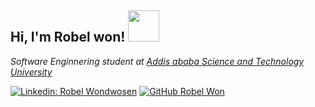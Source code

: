 <h2> Hi, I'm Robel won! <img src="https://media4.giphy.com/media/YRMb6dd7zprS00JdGZ/200.webp?cid=ecf05e477xubiv621biy7emcdre7m5v7v30ai0p51spqyxqh&ep=v1_stickers_search&rid=200.webp&ct=s" width="50"></h2>

<p><em>Software Enginnering student at <a href="[http://www.unb.br](https://www.bing.com/images/search?q=aastu%20logo&FORM=IQFRBA&id=9579669B2225DA5C4FD0DD701D0C46967F5D1173)">Addis ababa Science and Technology University 
</em></p>

[![Linkedin: Robel Wondwosen](https://img.shields.io/badge/-thaianebraga-blue?style=flat-square&logo=Linkedin&logoColor=white&link=https://www.linkedin.com/in/robelwondwosen/)](https://www.linkedin.com/in/robelwondwosen/)
[![GitHub Robel Won](https://img.shields.io/github/followers/robel-w?label=follow&style=social)](https://github.com/robel-w)



